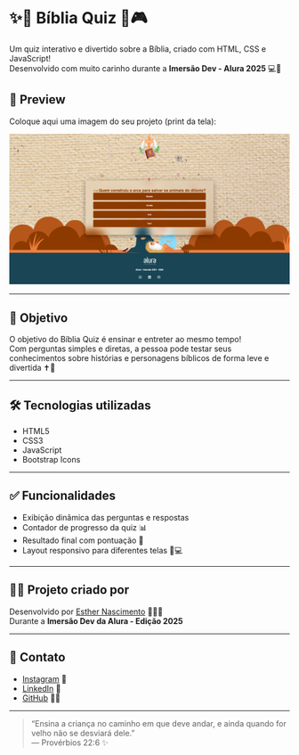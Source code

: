 # ✨📖 Bíblia Quiz 🙌🎮

Um quiz interativo e divertido sobre a Bíblia, criado com HTML, CSS e JavaScript!  
Desenvolvido com muito carinho durante a **Imersão Dev - Alura 2025** 💻🚀

## 📸 Preview

Coloque aqui uma imagem do seu projeto (print da tela):

![Preview do Bíblia Quiz](./img/capaProjeto.png)

---

## 🎯 Objetivo

O objetivo do Bíblia Quiz é ensinar e entreter ao mesmo tempo!  
Com perguntas simples e diretas, a pessoa pode testar seus conhecimentos sobre histórias e personagens bíblicos de forma leve e divertida ✝️💬

---

## 🛠️ Tecnologias utilizadas

- HTML5
- CSS3
- JavaScript
- Bootstrap Icons

---

## ✅ Funcionalidades

- Exibição dinâmica das perguntas e respostas
- Contador de progresso da quiz 📊
- Resultado final com pontuação 🎉
- Layout responsivo para diferentes telas 📱💻

---

## 👩‍💻 Projeto criado por

Desenvolvido por [Esther Nascimento](https://github.com/esthernascimento) 💁‍♀️💜  
Durante a **Imersão Dev da Alura - Edição 2025**

---

## 📲 Contato

- [Instagram](https://www.instagram.com/esthernascimentooficial) 📸  
- [LinkedIn](https://www.linkedin.com/in/esthernascimentooficial) 💼  
- [GitHub](https://github.com/esthernascimento) 🧑‍💻  

---

> “Ensina a criança no caminho em que deve andar, e ainda quando for velho não se desviará dele.”  
> — Provérbios 22:6 ✨


